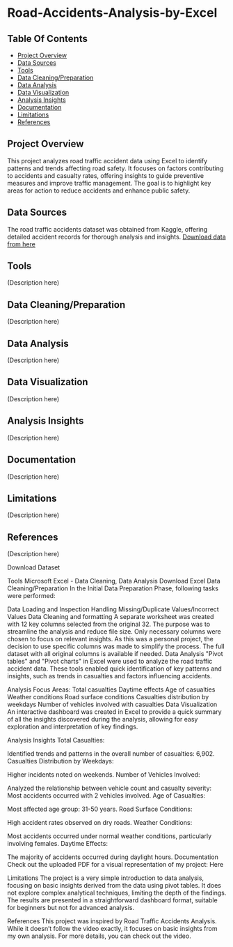 # Road-Accidents-Analysis-by-Excel


## Table Of Contents

- [Project Overview](#project-overview)
- [Data Sources](#data-sources)
- [Tools](#tools)
- [Data Cleaning/Preparation](#data-cleaningpreparation)
- [Data Analysis](#data-analysis)
- [Data Visualization](#data-visualization)
- [Analysis Insights](#analysis-insights)
- [Documentation](#documentation)
- [Limitations](#limitations)
- [References](#references)

## Project Overview

This project analyzes road traffic accident data using Excel to identify patterns and trends affecting road safety. It focuses on factors contributing to accidents and casualty rates, offering insights to guide preventive measures and improve traffic management. The goal is to highlight key areas for action to reduce accidents and enhance public safety.

## Data Sources
The road traffic accidents dataset was obtained from Kaggle, offering detailed accident records for thorough analysis and insights. 
[Download data from here](https://www.kaggle.com/code/mohamedfaisvk/road-traffic-accidents-severity-classifier/input)

## Tools
(Description here)

## Data Cleaning/Preparation
(Description here)

## Data Analysis
(Description here)

## Data Visualization
(Description here)

## Analysis Insights
(Description here)

## Documentation
(Description here)

## Limitations
(Description here)

## References
(Description here)


 Download Dataset

Tools
Microsoft Excel - Data Cleaning, Data Analysis
Download Excel
Data Cleaning/Preparation
In the Initial Data Preparation Phase, following tasks were performed:

Data Loading and Inspection
Handling Missing/Duplicate Values/Incorrect Values
Data Cleaning and formatting
A separate worksheet was created with 12 key columns selected from the original 32.
The purpose was to streamline the analysis and reduce file size.
Only necessary columns were chosen to focus on relevant insights.
As this was a personal project, the decision to use specific columns was made to simplify the process.
The full dataset with all original columns is available if needed.
Data Analysis
"Pivot tables" and "Pivot charts" in Excel were used to analyze the road traffic accident data. These tools enabled quick identification of key patterns and insights, such as trends in casualties and factors influencing accidents.

Analysis Focus Areas:
Total casualties
Daytime effects
Age of casualties
Weather conditions
Road surface conditions
Casualties distribution by weekdays
Number of vehicles involved with casualties
Data Visualization
An interactive dashboard was created in Excel to provide a quick summary of all the insights discovered during the analysis, allowing for easy exploration and interpretation of key findings.

Analysis Insights
Total Casualties:

Identified trends and patterns in the overall number of casualties: 6,902.
Casualties Distribution by Weekdays:

Higher incidents noted on weekends.
Number of Vehicles Involved:

Analyzed the relationship between vehicle count and casualty severity:
Most accidents occurred with 2 vehicles involved.
Age of Casualties:

Most affected age group: 31-50 years.
Road Surface Conditions:

High accident rates observed on dry roads.
Weather Conditions:

Most accidents occurred under normal weather conditions, particularly involving females.
Daytime Effects:

The majority of accidents occurred during daylight hours.
Documentation
Check out the uploaded PDF for a visual representation of my project: Here

Limitations
The project is a very simple introduction to data analysis, focusing on basic insights derived from the data using pivot tables. It does not explore complex analytical techniques, limiting the depth of the findings. The results are presented in a straightforward dashboard format, suitable for beginners but not for advanced analysis.

References
This project was inspired by Road Traffic Accidents Analysis. While it doesn’t follow the video exactly, it focuses on basic insights from my own analysis. For more details, you can check out the video.
